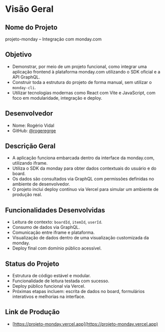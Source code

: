# Visão Geral

## Nome do Projeto
projeto-monday – Integração com monday.com

## Objetivo

- Demonstrar, por meio de um projeto funcional, como integrar uma aplicação frontend à plataforma monday.com utilizando o SDK oficial e a API GraphQL.
- Construir toda a estrutura do projeto de forma manual, sem utilizar o `monday-cli`.
- Utilizar tecnologias modernas como React com Vite e JavaScript, com foco em modularidade, integração e deploy.

## Desenvolvedor

- Nome: Rogério Vidal 
- GitHub: [@rogeregrge](https://github.com/rogeregrge)

## Descrição Geral

- A aplicação funciona embarcada dentro da interface da monday.com, utilizando iframe.
- Utiliza o SDK da monday para obter dados contextuais do usuário e do board.
- Os dados são consultados via GraphQL com permissões definidas no ambiente de desenvolvedor.
- O projeto inclui deploy contínuo via Vercel para simular um ambiente de produção real.

## Funcionalidades Desenvolvidas

- Leitura de contexto: `boardId`, `itemId`, `userId`.
- Consumo de dados via GraphQL.
- Comunicação entre iframe e plataforma.
- Visualização de dados dentro de uma visualização customizada da monday.
- Deploy final com domínio público acessível.

## Status do Projeto

- Estrutura de código estável e modular.
- Funcionalidade de leitura testada com sucesso.
- Deploy público funcional via Vercel.
- Próximas etapas incluem: escrita de dados no board, formulários interativos e melhorias na interface.

## Link de Produção

- [https://projeto-monday.vercel.app](https://projeto-monday.vercel.app)
